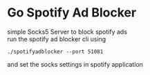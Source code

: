 # Go Spotify Ad Blocker
simple Socks5 Server to block spotify ads  
run the spotify ad blocker cli using 
```
./spotifyadblocker --port 51081
```
and set the socks settings in spotify application